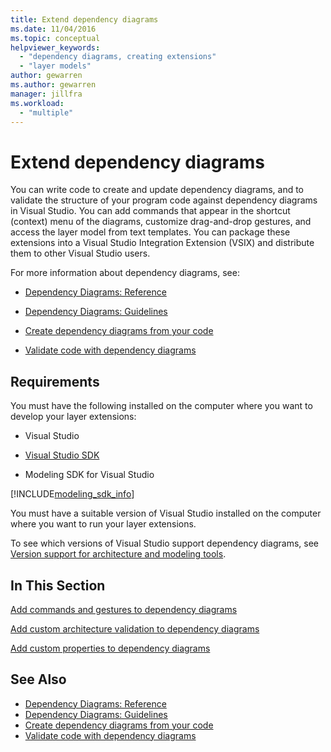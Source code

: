 ```yaml
---
title: Extend dependency diagrams
ms.date: 11/04/2016
ms.topic: conceptual
helpviewer_keywords:
  - "dependency diagrams, creating extensions"
  - "layer models"
author: gewarren
ms.author: gewarren
manager: jillfra
ms.workload:
  - "multiple"
---
```

# Extend dependency diagrams

You can write code to create and update dependency diagrams, and to validate the structure of your program code against dependency diagrams in Visual Studio. You can add commands that appear in the shortcut (context) menu of the diagrams, customize drag-and-drop gestures, and access the layer model from text templates. You can package these extensions into a Visual Studio Integration Extension (VSIX) and distribute them to other Visual Studio users.

 For more information about dependency diagrams, see:

-   [Dependency Diagrams: Reference](../modeling/layer-diagrams-reference.md)

-   [Dependency Diagrams: Guidelines](../modeling/layer-diagrams-guidelines.md)

-   [Create dependency diagrams from your code](../modeling/create-layer-diagrams-from-your-code.md)

-   [Validate code with dependency diagrams](../modeling/validate-code-with-layer-diagrams.md)

##  <a name="prereqs"></a> Requirements

You must have the following installed on the computer where you want to develop your layer extensions:

-   Visual Studio

-   [Visual Studio SDK](../extensibility/visual-studio-sdk.md)

-   Modeling SDK for Visual Studio

[!INCLUDE[modeling_sdk_info](includes/modeling_sdk_info.md)]

You must have a suitable version of Visual Studio installed on the computer where you want to run your layer extensions.

To see which versions of Visual Studio support dependency diagrams, see [Version support for architecture and modeling tools](../modeling/what-s-new-for-design-in-visual-studio.md#VersionSupport).

## In This Section
 [Add commands and gestures to dependency diagrams](../modeling/add-commands-and-gestures-to-layer-diagrams.md)

 [Add custom architecture validation to dependency diagrams](../modeling/add-custom-architecture-validation-to-layer-diagrams.md)

 [Add custom properties to dependency diagrams](../modeling/add-custom-properties-to-layer-diagrams.md)

## See Also

- [Dependency Diagrams: Reference](../modeling/layer-diagrams-reference.md)
- [Dependency Diagrams: Guidelines](../modeling/layer-diagrams-guidelines.md)
- [Create dependency diagrams from your code](../modeling/create-layer-diagrams-from-your-code.md)
- [Validate code with dependency diagrams](../modeling/validate-code-with-layer-diagrams.md)
